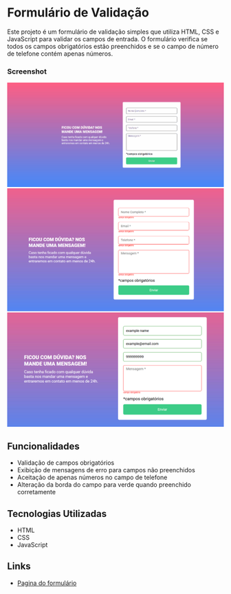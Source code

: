 # Formulário de Validação

Este projeto é um formulário de validação simples que utiliza HTML, CSS e JavaScript para validar os campos de entrada. O formulário verifica se todos os campos obrigatórios estão preenchidos e se o campo de número de telefone contém apenas números.

### Screenshot
![GIF de demonstração do formulário](./src/animacaoGif/Animação.gif)
![Imagem de exemplo 1](./src/images/image.png)
![Imagem de exemplo 2](./src/images/image2.png)

## Funcionalidades

- Validação de campos obrigatórios
- Exibição de mensagens de erro para campos não preenchidos
- Aceitação de apenas números no campo de telefone
- Alteração da borda do campo para verde quando preenchido corretamente

## Tecnologias Utilizadas

- HTML
- CSS
- JavaScript

## Links
- [Pagina do formulário](https://jhon-byron.github.io/validation-form/)

